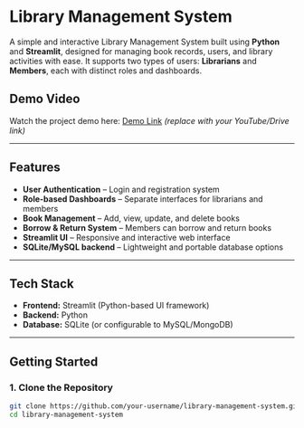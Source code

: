 # Library Management System

A simple and interactive Library Management System built using **Python** and **Streamlit**, designed for managing book records, users, and library activities with ease. It supports two types of users: **Librarians** and **Members**, each with distinct roles and dashboards.

## **Demo Video**
Watch the project demo here: [Demo Link](#) *(replace with your YouTube/Drive link)*

---

## **Features**

- **User Authentication** – Login and registration system
- **Role-based Dashboards** – Separate interfaces for librarians and members
- **Book Management** – Add, view, update, and delete books
- **Borrow & Return System** – Members can borrow and return books
- **Streamlit UI** – Responsive and interactive web interface
- **SQLite/MySQL backend** – Lightweight and portable database options

---

## **Tech Stack**

- **Frontend:** Streamlit (Python-based UI framework)
- **Backend:** Python
- **Database:** SQLite (or configurable to MySQL/MongoDB)

---

## **Getting Started**

### 1. Clone the Repository

```bash
git clone https://github.com/your-username/library-management-system.git
cd library-management-system
